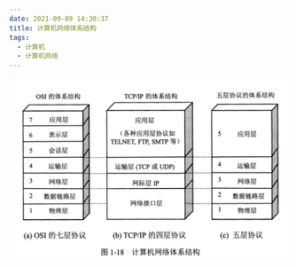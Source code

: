 ```yaml
---
date: 2021-09-09 14:30:37
title: 计算机网络体系结构
tags:
  - 计算机
  - 计算机网络
---
```


![计算机网络体系结构](/images/计算机网络体系结构.jpg)
